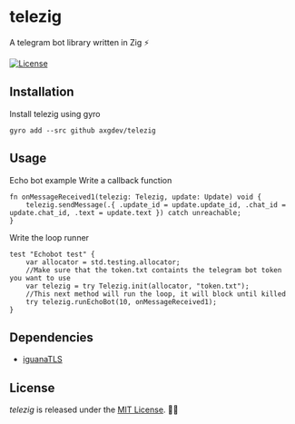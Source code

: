 # telezig
A telegram bot library written in Zig ⚡

[![License](https://img.shields.io/badge/license-MIT-green)](https://github.com/ducdetronquito/requestz#license)


## Installation

Install telezig using gyro

```
gyro add --src github axgdev/telezig
```

## Usage

Echo bot example
Write a callback function
```zig
fn onMessageReceived1(telezig: Telezig, update: Update) void {
    telezig.sendMessage(.{ .update_id = update.update_id, .chat_id = update.chat_id, .text = update.text }) catch unreachable;
}
```

Write the loop runner
```zig
test "Echobot test" {
    var allocator = std.testing.allocator;
    //Make sure that the token.txt containts the telegram bot token you want to use
    var telezig = try Telezig.init(allocator, "token.txt");
    //This next method will run the loop, it will block until killed
    try telezig.runEchoBot(10, onMessageReceived1);
}
```
## Dependencies

- [iguanaTLS](https://github.com/alexnask/iguanaTLS)

## License

*telezig* is released under the [MIT License](https://choosealicense.com/licenses/mit/). 🎉🍻